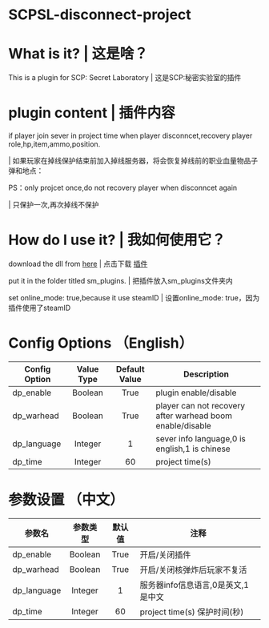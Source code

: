 # SCPSL-disconnect-project
# What is it? | 这是啥？
This is a plugin for SCP: Secret Laboratory | 这是SCP:秘密实验室的插件
# plugin content | 插件内容
if player join sever in project time when player disconncet,recovery player role,hp,item,ammo,position.

| 如果玩家在掉线保护结束前加入掉线服务器，将会恢复掉线前的职业血量物品子弹和地点：

PS：only projcet once,do not recovery player when disconncet again

| 只保护一次,再次掉线不保护

# How do I use it? | 我如何使用它？
download the dll from [here](https://github.com/cushaw1/SCPSL-disconnect-project/releases)
| 点击下载 [插件](https://github.com/cushaw1/SCPSL-disconnect-project/releases)

put it in the folder titled sm_plugins.
| 把插件放入sm_plugins文件夹内

set online_mode: true,because it use steamID
| 设置online_mode: true，因为插件使用了steamID

# Config Options （English）
Config Option | Value Type | Default Value | Description
--- | :---: | :---: | ---
dp_enable | Boolean | True | plugin enable/disable
dp_warhead | Boolean | True | player can not recovery after warhead boom enable/disable
dp_language | Integer | 1 | sever info language,0 is english,1 is chinese
dp_time | Integer | 60 | project time(s)

# 参数设置 （中文）
参数名 | 参数类型 | 默认值 | 注释
--- | :---: | :---: | ---
dp_enable | Boolean | True | 开启/关闭插件
dp_warhead | Boolean | True | 开启/关闭核弹炸后玩家不复活
dp_language | Integer | 1 | 服务器info信息语言,0是英文,1是中文
dp_time | Integer | 60 | project time(s) 保护时间(秒)
